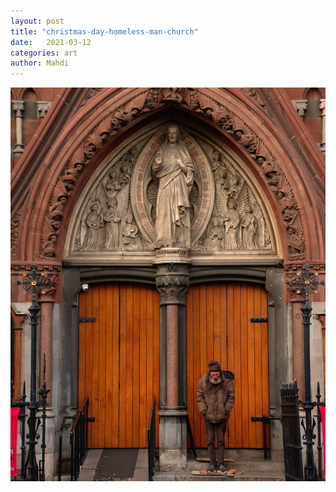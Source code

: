 ```yaml
---
layout: post
title: "christmas-day-homeless-man-church"
date:   2021-03-12
categories: art
author: Mahdi
---
```


![boy.](/img/arts/christmas-day-homeless-man-church.jpg)
